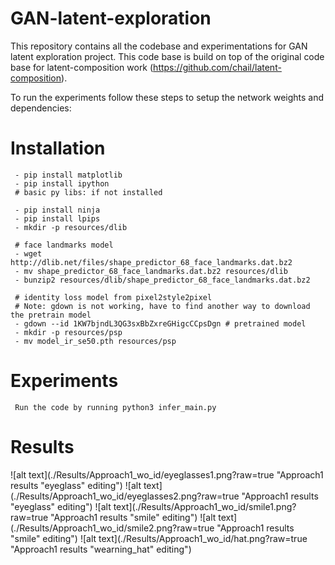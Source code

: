 # GAN-latent-exploration
This repository contains all the codebase and experimentations for GAN latent exploration project. This code base is build on top of the original code base for latent-composition work (https://github.com/chail/latent-composition). 

To run the experiments follow these steps to setup the network weights and dependencies: 

# Installation
```
 - pip install matplotlib
 - pip install ipython 
 # basic py libs: if not installed 
 
 - pip install ninja
 - pip install lpips
 - mkdir -p resources/dlib
 
 # face landmarks model
 - wget http://dlib.net/files/shape_predictor_68_face_landmarks.dat.bz2 
 - mv shape_predictor_68_face_landmarks.dat.bz2 resources/dlib
 - bunzip2 resources/dlib/shape_predictor_68_face_landmarks.dat.bz2
 
 # identity loss model from pixel2style2pixel
 # Note: gdown is not working, have to find another way to download the pretrain model 
 - gdown --id 1KW7bjndL3QG3sxBbZxreGHigcCCpsDgn # pretrained model 
 - mkdir -p resources/psp
 - mv model_ir_se50.pth resources/psp 
```

# Experiments 
```
 Run the code by running python3 infer_main.py
```

# Results 
![alt text](./Results/Approach1_wo_id/eyeglasses1.png?raw=true "Approach1 results "eyeglass" editing") 
![alt text](./Results/Approach1_wo_id/eyeglasses2.png?raw=true "Approach1 results "eyeglass" editing") 
![alt text](./Results/Approach1_wo_id/smile1.png?raw=true "Approach1 results "smile" editing") 
![alt text](./Results/Approach1_wo_id/smile2.png?raw=true "Approach1 results "smile" editing") 
![alt text](./Results/Approach1_wo_id/hat.png?raw=true "Approach1 results "wearning_hat" editing") 
